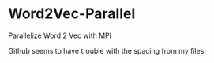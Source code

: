 # Word2Vec-Parallel
Parallelize Word 2 Vec with MPI

Github seems to have trouble with the spacing from my files.
